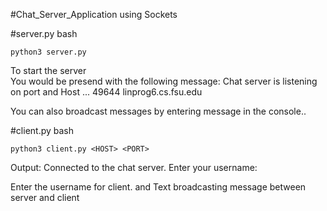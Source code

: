 #Chat_Server_Application using Sockets

#server.py
bash
```
python3 server.py

```
To start the server                                                                             
                                                                                                <PORT> <HOST> 
You would be presend with the following message:  Chat server is listening on port and Host ... 49644 linprog6.cs.fsu.edu

You can also broadcast messages by entering message in the console..

#client.py
bash
```
python3 client.py <HOST> <PORT>
```
Output:
Connected to the chat server.
Enter your username: <USERNAME>

Enter the username for client. and Text broadcasting message between server and client
